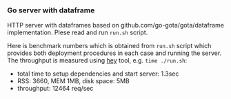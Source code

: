 ### Go server with dataframe
HTTP server with dataframes based on github.com/go-gota/gota/dataframe implementation.
Plese read and run `run.sh` script.

Here is benchmark numbers which is obtained from `run.sh` script
which provides both deployment procedures in each case and running the
server. The throughput is measured using
[hey](https://github.com/rakyll/hey) tool, e.g. `time ./run.sh`:
- total time to setup dependencies and start server: 1.3sec
- RSS: 3660, MEM 1MB, disk space: 5MB
- throughput: 12464 req/sec
